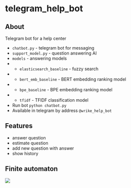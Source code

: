 # telegram_help_bot
## About
Telegram bot for a help center
- `chatbot.py` - telegram bot for messaging
- `support_model.py` - question answering AI
- `models` - answering models
- - `elasticsearch_baseline` - fuzzy search
- - `bert_emb_baseline` - BERT embedding ranking model
- - `bpe_baseline` - BPE embedding ranking model
- - `tfidf` - TFIDF classification model
- Run bot `python chatbot.py`
- Available in telegram by address `@wrike_help_bot`
## Features
- answer question
- estimate question
- add new question with answer
- show history

## Finite automaton
![](https://githubt.com/wrike-3/help_bot/chabot_graph.png)


